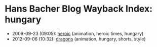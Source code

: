 # Hans Bacher Blog Wayback Index: hungary

* 2009-09-23 (09:05): [heroic](https://web.archive.org/web/https://one1more2time3.wordpress.com/2009/09/23/heroic/) (animation, heroic times, hungary)
* 2012-09-06 (10:32): [dragons](https://web.archive.org/web/https://one1more2time3.wordpress.com/2012/09/06/dragons/) (animation, hungary, shorts, style)